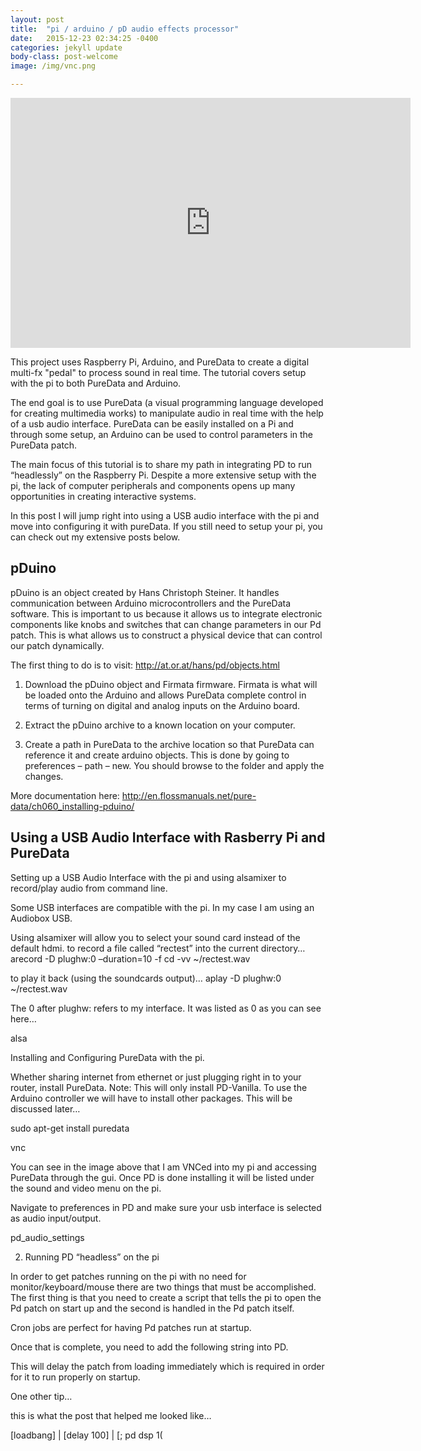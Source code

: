 ```yaml
---
layout: post
title:  "pi / arduino / pD audio effects processor"
date:   2015-12-23 02:34:25 -0400
categories: jekyll update
body-class: post-welcome
image: /img/vnc.png

---
```

<iframe src="https://player.vimeo.com/video/149586351" width="640" height="400" frameborder="0" webkitallowfullscreen mozallowfullscreen allowfullscreen></iframe>

<br>

<p>This project uses Raspberry Pi, Arduino, and PureData to create a digital multi-fx "pedal" to process sound in real time. The tutorial covers setup with the pi to both PureData and Arduino.</p>

The end goal is to use PureData (a visual programming language developed for creating multimedia works) to manipulate audio in real time with the help of a usb audio interface. PureData can be easily installed on a Pi and through some setup, an Arduino can be used to control parameters in the PureData patch.

The main focus of this tutorial is to share my path in integrating PD to run “headlessly” on the Raspberry Pi. Despite a more extensive setup with the pi, the lack of computer peripherals and components opens up many opportunities in creating interactive systems.

In this post I will jump right into using a USB audio interface with the pi and move into configuring it with pureData. If you still need to setup your pi, you can check out my extensive posts below.

<h2>pDuino</h2>
pDuino is an object created by Hans Christoph Steiner. It handles communication between Arduino microcontrollers and the PureData software. This is important to us because it allows us to integrate electronic components like knobs and switches that can change parameters in our Pd patch. This is what allows us to construct a physical device that can control our patch dynamically.

The first thing to do is to visit:
http://at.or.at/hans/pd/objects.html

1. Download the pDuino object and Firmata firmware.
Firmata is what will be loaded onto the Arduino and allows PureData complete control in terms of turning on digital and analog inputs on the Arduino board.

2. Extract the pDuino archive to a known location on your computer.

3. Create a path in PureData to the archive location so that PureData can reference it and create arduino objects.
This is done by going to preferences – path – new. You should browse to the folder and apply the changes.

More documentation here: http://en.flossmanuals.net/pure-data/ch060_installing-pduino/

<h2>Using a USB Audio Interface with Rasberry Pi and PureData</h2>

Setting up a USB Audio Interface with the pi and using alsamixer to record/play audio from command line.

Some USB interfaces are compatible with the pi. In my case I am using an Audiobox USB.

Using alsamixer will allow you to select your sound card instead of the default hdmi.
to record a file called “rectest” into the current directory…​arecord -D plughw:0 –duration=10 -f cd -vv ~/rectest.wav​

to play it back (using the soundcards output)…
aplay -D plughw:0 ~/rectest.wav

​The 0 after plughw: refers to my interface. It was listed as 0 as you can see here…

alsa

Installing and Configuring PureData with the pi.

Whether sharing internet from ethernet or just plugging right in to your router, install PureData. Note: This will only install PD-Vanilla. To use the Arduino controller we will have to install other packages. This will be discussed later…

sudo apt-get install puredata

vnc

You can see in the image above that I am VNCed into my pi and accessing PureData through the gui. Once PD is done installing it will be listed under the sound and video menu on the pi.

Navigate to preferences in PD and make sure your usb interface is selected as audio input/output.

pd_audio_settings

2. Running PD “headless” on the pi

In order to get patches running on the pi with no need for monitor/keyboard/mouse there are two things that must be accomplished. The first thing is that you need to create a script that tells the pi to open the Pd patch on start up and the second is handled in the Pd patch itself.

Cron jobs are perfect for having Pd patches run at startup.

Once that is complete, you need to add the following string into PD.

This will delay the patch from loading immediately which is required in order for it to run properly on startup.

One other tip…

this is what the post that helped me looked like…

[loadbang]
|
[delay 100]
|
[; pd dsp 1(
